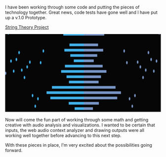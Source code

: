 I have been working through some code and putting the pieces of technology together. Great news, code tests have gone well and I have put up a v.1.0 Prototype.

[String Theory Project](http://taramanuel.com/stringtheory/index.html "String Theory Project")

![sketch](/project_images//prototype_screenshot.jpg?raw=true "Prototype Screenshot")

Now will come the fun part of working through some math and getting creative with audio analysis and visualizations.  I wanted to be certain that inputs, the web audio context analyzer and drawing outputs were all working well together before advancing to this next step.

With these pieces in place, I'm very excited about the possibilities going forward.
